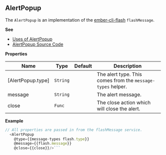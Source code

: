 <a name="AlertPopup
The `AlertPopup` is an implementation of the {@link https_//github.com/poteto/ember-cli-flash|ember-cli-flash} `flashMessage`.module_"></a>

## AlertPopup
The `AlertPopup` is an implementation of the [ember-cli-flash](https://github.com/poteto/ember-cli-flash) `flashMessage`.

**See**

- [Uses of AlertPopup](https://github.com/hashicorp/vault/search?l=Handlebars&q=AlertPopup)
- [AlertPopup Source Code](https://github.com/hashicorp/vault/blob/master/ui/app/components/alert-popup.js)

**Properties**

| Name | Type | Default | Description |
| --- | --- | --- | --- |
| [AlertPopup.type] | <code>String</code> | <code></code> | The alert type. This comes from the `message-types` helper. |
| message | <code>String</code> | <code></code> | The alert message. |
| close | <code>Func</code> | <code></code> | The close action which will close the alert. |

**Example**

```js
// All properties are passed in from the flashMessage service.
  <AlertPopup 
    @type={{message-types flash.type}} 
    @message={{flash.message}} 
    @close={{close}}/>```
